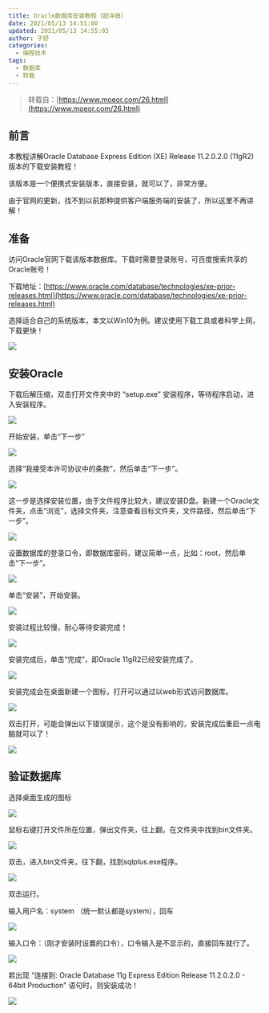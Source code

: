 ```yaml
---
title: Oracle数据库安装教程（超详细）
date: 2021/05/13 14:51:00
updated: 2021/05/13 14:55:03
author: 子舒
categories: 
  - 编程技术
tags: 
  - 数据库
  - 转载
---
```



>转载自：[https://www.moeor.com/26.html](https://www.moeor.com/26.html)

## 前言

本教程讲解Oracle Database Express Edition (XE) Release 11.2.0.2.0 (11gR2)版本的下载安装教程！

该版本是一个便携式安装版本，直接安装，就可以了，非常方便。

由于官网的更新，找不到以前那种提供客户端服务端的安装了，所以这里不再讲解！

## 准备

访问Oracle官网下载该版本数据库。下载时需要登录账号，可百度搜索共享的Oracle账号！

下载地址：[https://www.oracle.com/database/technologies/xe-prior-releases.html](https://www.oracle.com/database/technologies/xe-prior-releases.html)

选择适合自己的系统版本，本文以Win10为例。建议使用下载工具或者科学上网，下载更快！

![](https://cdn.jsdelivr.net/gh/shuxhan/pic-cdn@e1f7fcbd785a29e7557097df1755aed89c16c968/2021/05/11/99cc9b081e46194f8b640e2f352d89f6.png)

## 安装Oracle

下载后解压缩，双击打开文件夹中的 “setup.exe" 安装程序，等待程序启动，进入安装程序。

![](https://cdn.jsdelivr.net/gh/shuxhan/pic-cdn@1c5eba14ea8007304de26481b669b4cff9426974/2021/05/13/df3abc5a83b7c91f00cf6cf567e1b359.png)

开始安装，单击“下一步”

![](https://cdn.jsdelivr.net/gh/shuxhan/pic-cdn@a498eff439c7a1fb6ecf689b340a2991a6762244/2021/05/13/6b374bd36f944a00280fab1e2f815373.png)

选择“我接受本许可协议中的条款”，然后单击“下一步”。

![](https://cdn.jsdelivr.net/gh/shuxhan/pic-cdn@1baf820117dab495d28f03fcdfb67a3381c5cc58/2021/05/13/3d6083366f666aec5501c49f1e779d32.png)

这一步是选择安装位置，由于文件程序比较大，建议安装D盘。新建一个Oracle文件夹，点击“浏览”，选择文件夹，注意查看目标文件夹，文件路径，然后单击“下一步”。

![](https://cdn.jsdelivr.net/gh/shuxhan/pic-cdn@d03796ad1360ebcf299a1256c285a9954139d26f/2021/05/13/5e499a1e837713df54db8b0b30158597.png)

设置数据库的登录口令，即数据库密码，建议简单一点，比如：root，然后单击“下一步”。

![](https://cdn.jsdelivr.net/gh/shuxhan/pic-cdn@d7620084d1fa96b23b0fe857d3a3966334bcb254/2021/05/13/e3e27b7444149da7bad8697ae5ed6e8f.png)

单击“安装”，开始安装。

![](https://cdn.jsdelivr.net/gh/shuxhan/pic-cdn@a524ceec42f824eb97159548be97f845e8f69922/2021/05/13/fa6e9c01746ab85be71069ceaaff3f9d.png)

安装过程比较慢，耐心等待安装完成！

![](https://cdn.jsdelivr.net/gh/shuxhan/pic-cdn@a011e4ff700ed49bd56112a92b3c7389392be504/2021/05/13/c546d78497d65d38ed9edb0a65a0cf9c.png)

安装完成后，单击“完成”，即Oracle 11gR2已经安装完成了。

![](https://cdn.jsdelivr.net/gh/shuxhan/pic-cdn@0b5485723c2b077a44e7b26abd36068e22d3adce/2021/05/13/40bffb1334b9db9aec7b7ad1947539ca.png)

安装完成会在桌面新建一个图标，打开可以通过以web形式访问数据库。

![](https://cdn.jsdelivr.net/gh/shuxhan/pic-cdn@9f98f96ad0a8cbcc25396774457ed673d9d290ae/2021/05/13/04d4abda4d784b316a2e59d33df4027a.png)

双击打开，可能会弹出以下错误提示，这个是没有影响的，安装完成后重启一点电脑就可以了！

![](https://cdn.jsdelivr.net/gh/shuxhan/pic-cdn@6ff05993f14aa903721fd584aa4d87c1cf19ab52/2021/05/13/6b0a4050880c0304e2f0b9f11a6a68d3.png)

## 验证数据库

选择桌面生成的图标

![](https://cdn.jsdelivr.net/gh/shuxhan/pic-cdn@9f98f96ad0a8cbcc25396774457ed673d9d290ae/2021/05/13/04d4abda4d784b316a2e59d33df4027a.png)

鼠标右键打开文件所在位置，弹出文件夹，往上翻，在文件夹中找到bin文件夹。

![](https://cdn.jsdelivr.net/gh/shuxhan/pic-cdn@a526321b88a4d748a7aa76b9222e812b800db612/2021/05/13/dfb0416ef070cf8a0d40346978711b27.png)

双击，进入bin文件夹，往下翻，找到sqlplus.exe程序。

![](https://cdn.jsdelivr.net/gh/shuxhan/pic-cdn@5147b48ae28e6a5aa4dfeb8349cd69c99cd901f2/2021/05/13/c7d4881fd814068a2f80a2cb93e84446.png)

双击运行。


输入用户名：system （统一默认都是system），回车

![](https://cdn.jsdelivr.net/gh/shuxhan/pic-cdn@940caba68b237ab9e0a7e3a2ebf797faa7e4e26a/2021/05/13/8b4fd08621b9be9e8d21dc2139197408.png)

输入口令：（刚才安装时设置的口令），口令输入是不显示的，直接回车就行了。

![](https://cdn.jsdelivr.net/gh/shuxhan/pic-cdn@cccfaf923a89a22488b0e5909b1e66ffaf26fbe9/2021/05/13/a0f5417730e52a5a0f1693958364ea7e.png)

若出现 “连接到: Oracle Database 11g Express Edition Release 11.2.0.2.0 - 64bit Production” 语句时，则安装成功！

![](https://cdn.jsdelivr.net/gh/shuxhan/pic-cdn@121f078ebe25c5553eb55aeae2448c1a05896c62/2021/05/13/d13a463bde29e2148c9984468b7b67e5.png)

